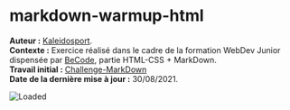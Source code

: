 # markdown-warmup-html

**Auteur :** [Kaleidosport](https://github.com/Kaleidosport).  
**Contexte :** Exercice réalisé dans le cadre de la formation WebDev Junior dispensée par [BeCode](https://github.com/becodeorg), partie HTML-CSS + MarkDown.  
**Travail initial :** [Challenge-MarkDown](https://github.com/Kaleidosport/Challenge-MarkDown)  
**Date de la dernière mise à jour :** 30/08/2021.  
  
![Loaded](https://media0.giphy.com/media/26n7aJ169sOHnTpnO/giphy.gif)